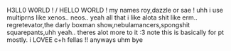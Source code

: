 H3LL0 W0RLD ! /  HELLO WORLD ! 
my names roy,dazzle or sae ! 
uhh i use multiprns like xenos.. neos.. yeah all that 
i like alota shit like erm.. regretevator,the darly boxman show,nebulamancers,spongshit squarepants,uhh yeah.. theres alot more to it :3 
note this is basically for pt mostly. 
i LOVEE c+h fellas !! anyways uhm bye
